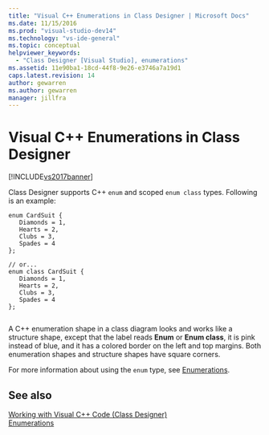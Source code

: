 ```yaml
---
title: "Visual C++ Enumerations in Class Designer | Microsoft Docs"
ms.date: 11/15/2016
ms.prod: "visual-studio-dev14"
ms.technology: "vs-ide-general"
ms.topic: conceptual
helpviewer_keywords: 
  - "Class Designer [Visual Studio], enumerations"
ms.assetid: 11e90ba1-18cd-44f8-9e26-e3746a7a19d1
caps.latest.revision: 14
author: gewarren
ms.author: gewarren
manager: jillfra
---
```

# Visual C++ Enumerations in Class Designer
[!INCLUDE[vs2017banner](../includes/vs2017banner.md)]

Class Designer supports C++ `enum` and scoped `enum class` types. Following is an example:  
  
```  
enum CardSuit {  
   Diamonds = 1,  
   Hearts = 2,  
   Clubs = 3,  
   Spades = 4  
};  
  
// or...  
enum class CardSuit {  
   Diamonds = 1,  
   Hearts = 2,  
   Clubs = 3,  
   Spades = 4  
};  
  
```  
  
 A C++ enumeration shape in a class diagram looks and works like a structure shape, except that the label reads **Enum** or **Enum class**, it is pink instead of blue, and it has a colored border on the left and top margins. Both enumeration shapes and structure shapes have square corners.  
  
 For more information about using the `enum` type, see [Enumerations](https://msdn.microsoft.com/library/081829db-5dca-411e-a53c-bffef315bcb3).  
  
## See also  
 [Working with Visual C++ Code (Class Designer)](../ide/working-with-visual-cpp-code-class-designer.md)   
 [Enumerations](https://msdn.microsoft.com/library/081829db-5dca-411e-a53c-bffef315bcb3)
